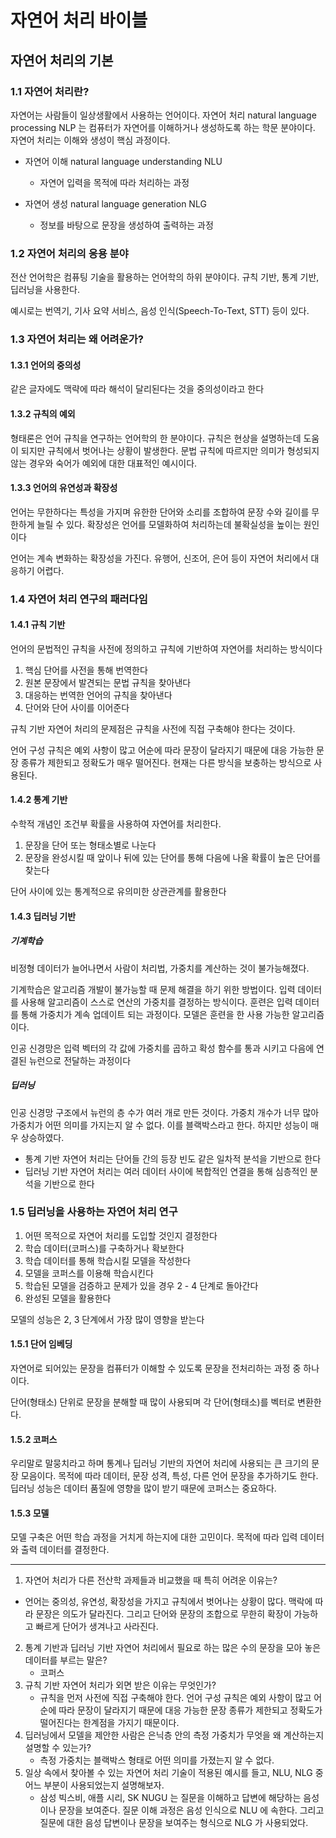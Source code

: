 # 자연어 처리 바이블

## 자연어 처리의 기본

### 1.1 자연어  처리란?

자연어는 사람들이 일상생활에서 사용하는 언어이다. 자연어 처리 natural language processing NLP 는 컴퓨터가 자연어를 이해하거나 생성하도록 하는 학문 분야이다. 자연어 처리는 이해와 생성이 핵심 과정이다. 

- 자연어 이해 natural language understanding NLU 
  - 자연어 입력을 목적에 따라 처리하는 과정

- 자연어 생성 natural language generation NLG
  - 정보를 바탕으로 문장을 생성하여 출력하는 과정 

### 1.2 자연어 처리의 응용 분야

전산 언어학은 컴퓨팅 기술을 활용하는 언어학의 하위 분야이다. 규칙 기반, 통계 기반, 딥러닝을 사용한다.

예시로는 번역기, 기사 요약 서비스, 음성 인식(Speech-To-Text, STT) 등이 있다. 

### 1.3 자연어 처리는 왜 어려운가?

#### 1.3.1 언어의 중의성

같은 글자에도 맥략에 따라 해석이 달리된다는 것을 중의성이라고 한다

#### 1.3.2 규칙의 예외

형태론은 언어 규칙을 연구하는 언어학의 한 분야이다. 규칙은 현상을 설명하는데 도움이 되지만 규칙에서 벗어나는 상황이 발생한다. 문법 규칙에 따르지만 의미가 형성되지 않는 경우와 숙어가 예외에 대한 대표적인 예시이다. 

#### 1.3.3 언어의 유연성과 확장성

언어는 무한하다는 특성을 가지며 유한한 단어와 소리를 조합하여 문장 수와 길이를 무한하게 늘릴 수 있다. 확장성은 언어를 모델화하여 처리하는데 불확실성을 높이는 원인이다

언어는 계속 변화하는 확장성을 가진다. 유행어, 신조어, 은어 등이 자연어 처리에서 대응하기 어렵다.

### 1.4 자연어 처리 연구의 패러다임

#### 1.4.1 규칙 기반

언어의 문법적인 규칙을 사전에 정의하고 규칙에 기반하여 자연어를 처리하는 방식이다

1. 핵심 단어를 사전을 통해 번역한다
2. 원본 문장에서 발견되는 문법 규칙을 찾아낸다
3. 대응하는 번역한 언어의 규칙을 찾아낸다
4. 단어와 단어 사이를 이어준다 

규칙 기반 자연어 처리의 문제점은 규칙을 사전에 직접 구축해야 한다는 것이다. 

언어 구성 규칙은 예외 사항이 많고 어순에 따라 문장이 달라지기 때문에 대응 가능한 문장 종류가 제한되고 정확도가 매우 떨어진다. 현재는 다른 방식을 보충하는 방식으로 사용된다.

#### 1.4.2 통계 기반

수학적 개념인 조건부 확률을 사용하여 자연어를 처리한다. 

1. 문장을 단어 또는 형태소별로 나눈다
2. 문장을 완성시킬 때 앞이나 뒤에 있는 단어를 통해 다음에 나올 확률이 높은 단어를 찾는다

단어 사이에 있는 통계적으로 유의미한 상관관계를 활용한다 

#### 1.4.3 딥러닝 기반

##### 기계학습

비정형 데이터가 늘어나면서 사람이 처리법, 가중치를 계산하는 것이 불가능해졌다.

기계학습은 알고리즘 개발이 불가능할 때 문제 해결을 하기 위한 방법이다. 입력 데이터를 사용해 알고리즘이 스스로 연산의 가중치를 결정하는 방식이다. 훈련은 입력 데이터를 통해 가중치가 계속 업데이트 되는 과정이다. 모델은 훈련을 한 사용 가능한 알고리즘이다. 

인공 신경망은 입력 벡터의 각 값에 가중치를 곱하고 확성 함수를 통과 시키고 다음에 연결된 뉴런으로 전달하는 과정이다

##### 딥러닝

인공 신경망 구조에서 뉴런의 층 수가 여러 개로 만든 것이다. 가중치 개수가 너무 많아 가중치가 어떤 의미를 가지는지 알 수 없다. 이를 블랙박스라고 한다. 하지만 성능이 매우 상승하였다.

- 통계 기반 자연어 처리는 단어들 간의 등장 빈도 같은 일차적 분석을 기반으로 한다
- 딥러닝 기반 자연어 처리는 여러 데이터 사이에 복합적인 연결을 통해 심층적인 분석을 기반으로 한다

### 1.5 딥러닝을 사용하는 자연어 처리 연구

1. 어떤 목적으로 자연어 처리를 도입할 것인지 결정한다
2. 학습 데이터(코퍼스)를 구축하거나 확보한다
3. 학습 데이터를 통해 학습시킬 모델을 작성한다
4. 모델을 코퍼스를 이용해 학습시킨다
5. 학습된 모델을 검증하고 문제가 있을 경우 2 - 4 단계로 돌아간다
6. 완성된 모델을 활용한다 

모델의 성능은 2, 3 단계에서 가장 많이 영향을 받는다 

#### 1.5.1 단어 임베딩

자연어로 되어있는 문장을 컴퓨터가 이해할 수 있도록 문장을 전처리하는 과정 중 하나이다. 

단어(형태소) 단위로 문장을 분해할 때 많이 사용되며 각 단어(형태소)를 벡터로 변환한다. 

#### 1.5.2 코퍼스

우리말로 말뭉치라고 하며 통계나 딥러닝 기반의 자연어 처리에 사용되는 큰 크기의 문장 모음이다. 목적에 따라 데이터, 문장 성격, 특성, 다른 언어 문장을 추가하기도 한다. 딥러닝 성능은 데이터 품질에 영향을 많이 받기 때문에 코퍼스는 중요하다.

#### 1.5.3 모델

모델 구축은 어떤 학습 과정을 거치게 하는지에 대한 고민이다. 목적에 따라 입력 데이터와 출력 데이터를 결정한다.

---

1.  자연어 처리가 다른 전산학 과제들과 비교했을 때 특히 어려운 이유는?
   - 언어는 중의성, 유연성, 확장성을 가지고 규칙에서 벗어나는 상황이 많다. 맥락에 따라 문장은 의도가 달라진다. 그리고 단어와 문장의 조합으로 무한히 확장이 가능하고 빠르게 단어가 생겨나고 사라진다. 
2. 통계 기반과 딥러닝 기반 자연어 처리에서 필요로 하는 많은 수의 문장을 모아 놓은 데이터를 부르는 말은?
   - 코퍼스
3. 규칙 기반 자연어 처리가 외면 받은 이유는 무엇인가?
   - 규칙을 먼저 사전에 직접 구축해야 한다. 언어 구성 규칙은 예외 사항이 많고 어순에 따라 문장이 달라지기 때문에 대응 가능한 문장 종류가 제한되고 정확도가 떨어진다는 한계점을 가지기 때문이다.
4. 딥러닝에서 모델을 제안한 사람은 은닉층 안의 측정 가중치가 무엇을 왜 계산하는지 설명할 수 있는가?
   - 측정 가중치는 블랙박스 형태로 어떤 의미를 가졌는지 알 수 없다.
5. 일상 속에서 찾아볼 수 있는 자연어 처리 기술이 적용된 예시를 들고, NLU, NLG 중 어느 부분이 사용되었는지 설명해보자.
   - 삼성 빅스비, 애플 시리, SK NUGU 는 질문을 이해하고 답변에 해당하는 음성이나 문장을 보여준다. 질문 이해 과정은 음성 인식으로 NLU 에 속한다. 그리고 질문에 대한 음성 답변이나 문장을 보여주는 형식으로 NLG 가 사용되었다. 